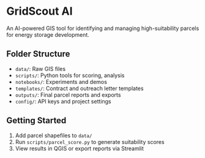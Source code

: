 # GridScout AI

An AI-powered GIS tool for identifying and managing high-suitability parcels for energy storage development.

## Folder Structure

- `data/`: Raw GIS files
- `scripts/`: Python tools for scoring, analysis
- `notebooks/`: Experiments and demos
- `templates/`: Contract and outreach letter templates
- `outputs/`: Final parcel reports and exports
- `config/`: API keys and project settings

## Getting Started

1. Add parcel shapefiles to `data/`
2. Run `scripts/parcel_score.py` to generate suitability scores
3. View results in QGIS or export reports via Streamlit
